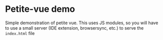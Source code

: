# Petite-vue demo

Simple demonstration of petite vue.
This uses JS modules, so you will have to use a small server (IDE extension, browsersync, etc.) to serve the `index.html` file
